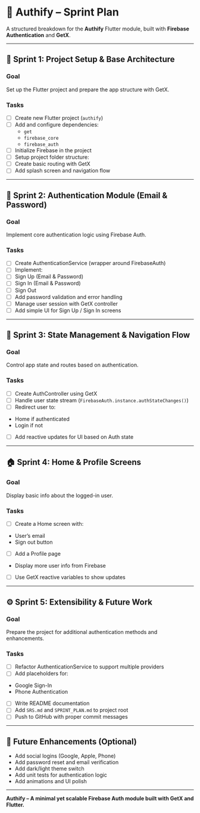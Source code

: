 # 🚀 Authify – Sprint Plan

A structured breakdown for the **Authify** Flutter module, built with **Firebase Authentication** and **GetX**.

---

## 🧱 Sprint 1: Project Setup & Base Architecture
### Goal
Set up the Flutter project and prepare the app structure with GetX.

### Tasks
- [ ] Create new Flutter project (`authify`)
- [ ] Add and configure dependencies:
  - `get`
  - `firebase_core`
  - `firebase_auth`
- [ ] Initialize Firebase in the project
- [ ] Setup project folder structure:
- [ ] Create basic routing with GetX
- [ ] Add splash screen and navigation flow

---

## 🔐 Sprint 2: Authentication Module (Email & Password)
### Goal
Implement core authentication logic using Firebase Auth.

### Tasks
- [ ] Create AuthenticationService (wrapper around FirebaseAuth)
- [ ] Implement:
- [ ] Sign Up (Email & Password)
- [ ] Sign In (Email & Password)
- [ ] Sign Out
- [ ] Add password validation and error handling
- [ ] Manage user session with GetX controller
- [ ] Add simple UI for Sign Up / Sign In screens

---

## 🧠 Sprint 3: State Management & Navigation Flow
### Goal
Control app state and routes based on authentication.

### Tasks
- [ ] Create AuthController using GetX
- [ ] Handle user state stream (`FirebaseAuth.instance.authStateChanges()`)
- [ ] Redirect user to:
- Home if authenticated
- Login if not
- [ ] Add reactive updates for UI based on Auth state

---

## 🏠 Sprint 4: Home & Profile Screens
### Goal
Display basic info about the logged-in user.

### Tasks
- [ ] Create a Home screen with:
- User’s email
- Sign out button
- [ ] Add a Profile page
- Display more user info from Firebase
- [ ] Use GetX reactive variables to show updates

---

## ⚙️ Sprint 5: Extensibility & Future Work
### Goal
Prepare the project for additional authentication methods and enhancements.

### Tasks
- [ ] Refactor AuthenticationService to support multiple providers
- [ ] Add placeholders for:
- Google Sign-In
- Phone Authentication
- [ ] Write README documentation
- [ ] Add `SRS.md` and `SPRINT_PLAN.md` to project root
- [ ] Push to GitHub with proper commit messages

---

## 🌟 Future Enhancements (Optional)
- Add social logins (Google, Apple, Phone)
- Add password reset and email verification
- Add dark/light theme switch
- Add unit tests for authentication logic
- Add animations and UI polish

---

**Authify – A minimal yet scalable Firebase Auth module built with GetX and Flutter.**
